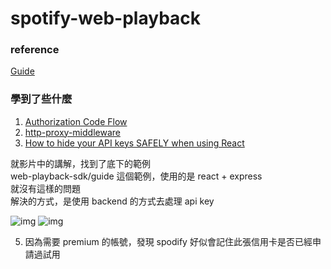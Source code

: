 # spotify-web-playback

### reference
[Guide](https://developer.spotify.com/documentation/web-playback-sdk/guide/)

### 學到了些什麼
1. [Authorization Code Flow](https://developer.spotify.com/documentation/general/guides/authorization/code-flow/)
2. [http-proxy-middleware](https://github.com/chimurai/http-proxy-middleware)
3. [How to hide your API keys SAFELY when using React](https://www.youtube.com/watch?v=FcwfjMebjTU&t=274s)

就影片中的講解，找到了底下的範例  
web-playback-sdk/guide 這個範例，使用的是 react + express  
就沒有這樣的問題  
解決的方式，是使用 backend 的方式去處理 api key

![img](https://bit.ly/39Brf1j)
![img](https://bit.ly/3yjXgWe)

5. 因為需要 premium 的帳號，發現 spodify 好似會記住此張信用卡是否已經申請過試用
